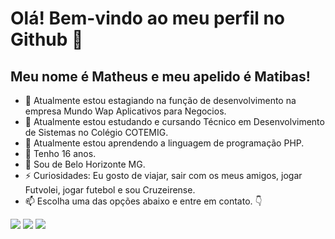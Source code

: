 # Olá! Bem-vindo ao meu perfil no Github 👋
## Meu nome é Matheus e meu apelido é Matibas!

- 🔭 Atualmente estou estagiando na função de desenvolvimento na empresa Mundo Wap Aplicativos para Negocios.
- 🏫 Atualmente estou estudando e cursando Técnico em Desenvolvimento de Sistemas no Colégio COTEMIG.
- 🌱 Atualmente estou aprendendo a linguagem de programação PHP.
- 🎂 Tenho 16 anos.
- 📍 Sou de Belo Horizonte MG.
- ⚡ Curiosidades: Eu gosto de viajar, sair com os meus amigos, jogar Futvolei, jogar futebol e sou Cruzeirense.
- 📫 Escolha uma das opções abaixo e entre em contato. 👇 <div>


<a href="https://instagram.com/matibas_tws" target="_blank"><img loading="lazy" src="https://img.shields.io/badge/-Instagram-%23E4405F?style=for-the-badge&logo=instagram&logoColor=white" target="_blank"></a>
<a href = "mailto:matheus@mundowap.com.br"><img loading="lazy" src="https://img.shields.io/badge/Gmail-D14836?style=for-the-badge&logo=gmail&logoColor=white" target="_blank"></a> 
<a href="https://www.linkedin.com/in/matheus-gabriel-269b051ab/" target="_blank"><img loading="lazy" src="https://img.shields.io/badge/-LinkedIn-%230077B5?style=for-the-badge&logo=linkedin&logoColor=white" target="_blank"></a>
</div>

